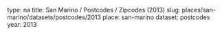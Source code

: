 type: na
title: San Marino / Postcodes / Zipcodes (2013)
slug: places/san-marino/datasets/postcodes/2013
place: san-marino
dataset: postcodes
year: 2013
